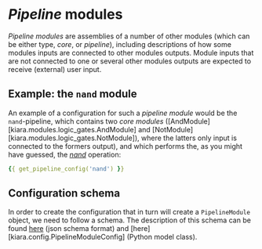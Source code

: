 # *Pipeline* modules

*Pipeline modules* are assemblies of a number of other modules (which can be either type, *core*, or *pipeline*), including descriptions of how some modules inputs
are connected to other modules outputs. Module inputs that are not connected to one or several other modules outputs are expected to receive (external) user input.

## Example: the ``nand`` module

An example of a configuration for such a *pipeline module* would be the ``nand``-pipeline, which contains two *core modules* ([AndModule][kiara.modules.logic_gates.AndModule] and [NotModule][kiara.modules.logic_gates.NotModule]), where the latters only input is connected to the formers output), and which performs the, as you might have guessed, the [*nand*](https://en.wikipedia.org/wiki/NAND_logic) operation:

```yaml
{{ get_pipeline_config('nand') }}
```

## Configuration schema

In order to create the configuration that in turn will create a ``PipelineModule`` object, we need to follow a schema. The description of this schema can be found [here](../../development/entities/modules/#pipelinemoduleconfig) (json schema format) and [here][kiara.config.PipelineModuleConfig] (Python model class).
